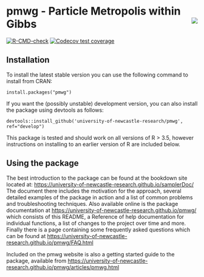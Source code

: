 # pmwg - Particle Metropolis within Gibbs <img src="man/figures/hexlogo_small.png" align="right"/> #

<!-- badges: start -->
[![R-CMD-check](https://github.com/university-of-newcastle-research/pmwg/actions/workflows/check-standard.yaml/badge.svg)](https://github.com/university-of-newcastle-research/pmwg/actions/workflows/check-standard.yaml)
[![Codecov test coverage](https://codecov.io/gh/NewcastleCL/pmwg/branch/release/graph/badge.svg)](https://codecov.io/gh/NewcastleCL/pmwg?branch=release)
<!-- badges: end -->

## Installation

To install the latest stable version you can use the following command to install from CRAN:

`install.packages("pmwg")`

If you want the (possibly unstable) development version, you can also install the package using devtools as follows:

`devtools::install_github('university-of-newcastle-research/pmwg', ref="develop")`

This package is tested and should work on all versions of R > 3.5, however instructions on installing to an earlier version of R are included below.

## Using the package

The best introduction to the package can be found at the bookdown site located at: https://university-of-newcastle-research.github.io/samplerDoc/
The document there includes the motivation for the approach, several detailed examples of the package in action and a list of common problems and troubleshooting techniques.
Also available online is the package documentation at https://university-of-newcastle-research.github.io/pmwg/ which consists of this README, a Reference of help documentation for individual functions, a list of changes to the project over time and more.
Finally there is a page containing some frequently asked questions which can be found at https://university-of-newcastle-research.github.io/pmwg/FAQ.html

Included on the pmwg website is also a getting started guide to the package, available from https://university-of-newcastle-research.github.io/pmwg/articles/pmwg.html
